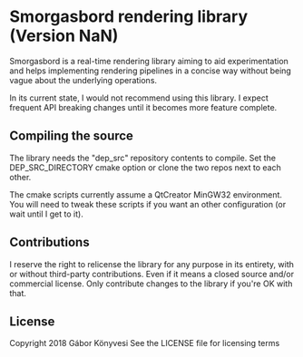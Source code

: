 
# Smorgasbord rendering library (Version NaN)

Smorgasbord is a real-time rendering library aiming to aid experimentation
and helps implementing rendering pipelines in a concise way without being
vague about the underlying operations.

In its current state, I would not recommend using this library. I expect
frequent API breaking changes until it becomes more feature complete.

## Compiling the source

The library needs the "dep_src" repository contents to compile. Set the
DEP_SRC_DIRECTORY cmake option or clone the two repos next to each other.

The cmake scripts currently assume a QtCreator MinGW32 environment. You will
need to tweak these scripts if you want an other configuration (or wait until
I get to it).

## Contributions

I reserve the right to relicense the library for any purpose in its entirety,
with or without third-party contributions. Even if it means a closed source
and/or commercial license. Only contribute changes to the library if you're
OK with that.

## License

Copyright 2018 Gábor Könyvesi
See the LICENSE file for licensing terms
